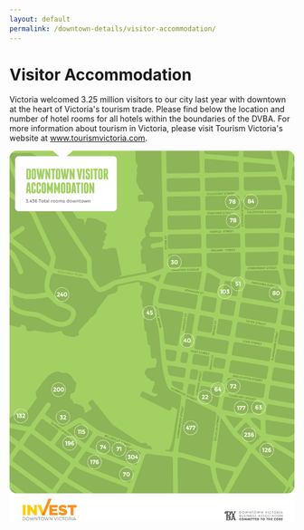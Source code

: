 ```yaml
---
layout: default
permalink: /downtown-details/visitor-accommodation/
---
```

# Visitor Accommodation

Victoria welcomed 3.25 million visitors to our city last year with downtown at the heart of Victoria's tourism trade. Please find below the location and number of hotel rooms for all hotels within the boundaries of the DVBA. For more information about tourism in Victoria, please visit Tourism Victoria's website at <a href="http://www.tourismvictoria.com" target="_blank">www.tourismvictoria.com</a>.

<img src="/files/downtown-hotel-accommodation.gif" alt="Block by Block Map">